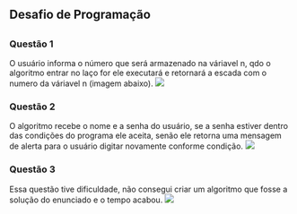 <h2>Desafio de Programação<h2>
<h3> Questão 1</h3>
O usuário informa o número que será armazenado na váriavel n, qdo o algoritmo entrar no laço for ele executará e retornará a escada com o numero da váriavel n (imagem abaixo).

  <img src="https://user-images.githubusercontent.com/94869300/154872695-3f1f5dec-417a-4002-900d-1910d3b526e2.jpg">

<h3>Questão 2</h3>
  O algoritmo recebe o nome e a senha do usuário, se a senha estiver dentro das condições do programa ele aceita, senão ele retorna uma mensagem de alerta para o usuário digitar novamente conforme condição.
 <img src="https://user-images.githubusercontent.com/94869300/154873096-9cfa915f-6a93-4d58-a742-c365e7023a66.jpg">


<h3>Questão 3</h3>
  Essa questão tive dificuldade, não consegui criar um algoritmo que fosse a solução do enunciado e o tempo acabou. 
 <img src="https://user-images.githubusercontent.com/94869300/154875793-e48b04f6-216e-4392-be23-7908b4e1f158.jpg">

